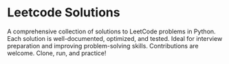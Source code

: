 # Leetcode Solutions
 A comprehensive collection of solutions to LeetCode problems in Python. Each solution is well-documented, optimized, and tested. Ideal for interview preparation and improving problem-solving skills. Contributions are welcome. Clone, run, and practice!
